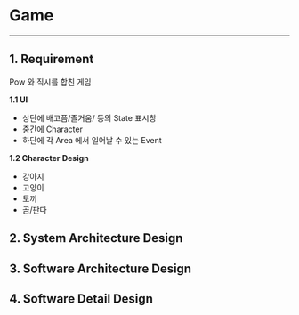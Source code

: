 # Game

---

## 1. Requirement

Pow 와 직시를 합친 게임 

**1.1 UI** 

- 상단에 배고픔/즐거움/ 등의 State 표시창
- 중간에 Character
- 하단에 각 Area 에서 일어날 수 있는 Event

**1.2 Character** **Design**

- 강아지
- 고양이
- 토끼
- 곰/판다

## 2. System Architecture Design

## 3. Software Architecture Design

## 4. Software Detail Design
